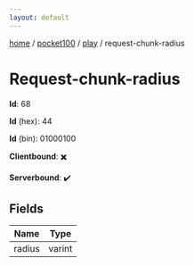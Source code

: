 ```yaml
---
layout: default
---
```


[home](/)  /  [pocket100](/protocol/pocket100)  /  [play](/protocol/pocket100/play)  /  request-chunk-radius

# Request-chunk-radius

**Id**: 68

**Id** (hex): 44

**Id** (bin): 01000100

**Clientbound**: ✖️

**Serverbound**: ✔️

## Fields

Name | Type
---|---
radius | varint

